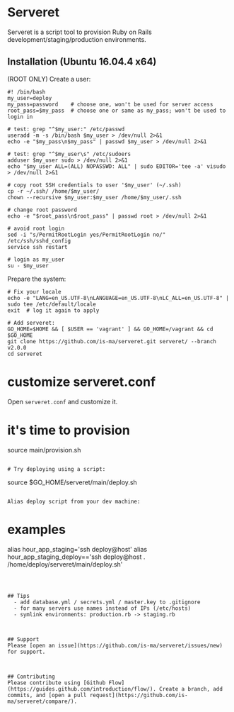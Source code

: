 # Serveret
Serveret is a script tool to provision Ruby on Rails development/staging/production environments.



## Installation (Ubuntu 16.04.4 x64)

(ROOT ONLY) Create a user:
```
#! /bin/bash
my_user=deploy
my_pass=password    # choose one, won't be used for server access
root_pass=$my_pass  # choose one or same as my_pass; won't be used to login in

# test: grep "^$my_user:" /etc/passwd
useradd -m -s /bin/bash $my_user > /dev/null 2>&1
echo -e "$my_pass\n$my_pass" | passwd $my_user > /dev/null 2>&1

# test: grep "^$my_user\s" /etc/sudoers
adduser $my_user sudo > /dev/null 2>&1
echo "$my_user ALL=(ALL) NOPASSWD: ALL" | sudo EDITOR='tee -a' visudo > /dev/null 2>&1

# copy root SSH credentials to user '$my_user' (~/.ssh)
cp -r ~/.ssh/ /home/$my_user/
chown --recursive $my_user:$my_user /home/$my_user/.ssh

# change root password
echo -e "$root_pass\n$root_pass" | passwd root > /dev/null 2>&1

# avoid root login
sed -i "s/PermitRootLogin yes/PermitRootLogin no/" /etc/ssh/sshd_config
service ssh restart

# login as my_user
su - $my_user
```

Prepare the system:
```
# Fix your locale
echo -e "LANG=en_US.UTF-8\nLANGUAGE=en_US.UTF-8\nLC_ALL=en_US.UTF-8" | sudo tee /etc/default/locale
exit  # log it again to apply

# Add serveret:
GO_HOME=$HOME && [ $USER == 'vagrant' ] && GO_HOME=/vagrant && cd $GO_HOME
git clone https://github.com/is-ma/serveret.git serveret/ --branch v2.0.0
cd serveret
```

# customize serveret.conf
Open ```serveret.conf``` and customize it.

# it's time to provision
source main/provision.sh
```

# Try deploying using a script:
```
source $GO_HOME/serveret/main/deploy.sh
```

Alias deploy script from your dev machine:
```
# examples
alias hour_app_staging='ssh deploy@host'
alias hour_app_staging_deploy=='ssh deploy@host . /home/deploy/serveret/main/deploy.sh'
```



## Tips
  - add database.yml / secrets.yml / master.key to .gitignore
  - for many servers use names instead of IPs (/etc/hosts)
  - symlink environments: production.rb -> staging.rb



## Support
Please [open an issue](https://github.com/is-ma/serveret/issues/new) for support.



## Contributing
Please contribute using [Github Flow](https://guides.github.com/introduction/flow/). Create a branch, add commits, and [open a pull request](https://github.com/is-ma/serveret/compare/).